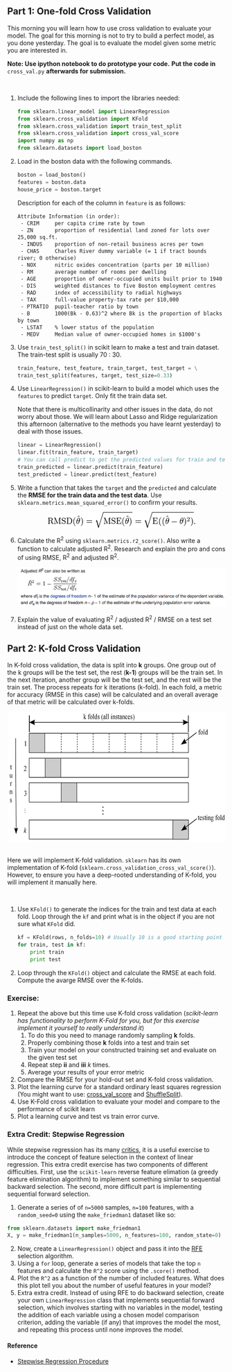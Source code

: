 ## Part 1: One-fold Cross Validation

This morning you will learn how to use cross validation to evaluate your model.
The goal for this morning is not to try to build a perfect model, as you
done yesterday. The goal is to evaluate the model given some metric you are
interested in.

**Note: Use ipython notebook to do prototype your code.**
      **Put the code in** `cross_val.py` **afterwards for submission.**

<br>

1. Include the following lines to import the libraries needed:

   ```python
   from sklearn.linear_model import LinearRegression
   from sklearn.cross_validation import KFold
   from sklearn.cross_validation import train_test_split
   from sklearn.cross_validation import cross_val_score
   import numpy as np
   from sklearn.datasets import load_boston
   ```

2. Load in the boston data with the following commands.

   ```python
   boston = load_boston()
   features = boston.data
   house_price = boston.target
   ```

   Description for each of the column in `feature` is as follows:

   ```
   Attribute Information (in order):
    - CRIM     per capita crime rate by town
    - ZN       proportion of residential land zoned for lots over 25,000 sq.ft.
    - INDUS    proportion of non-retail business acres per town
    - CHAS     Charles River dummy variable (= 1 if tract bounds river; 0 otherwise)
    - NOX      nitric oxides concentration (parts per 10 million)
    - RM       average number of rooms per dwelling
    - AGE      proportion of owner-occupied units built prior to 1940
    - DIS      weighted distances to five Boston employment centres
    - RAD      index of accessibility to radial highways
    - TAX      full-value property-tax rate per $10,000
    - PTRATIO  pupil-teacher ratio by town
    - B        1000(Bk - 0.63)^2 where Bk is the proportion of blacks by town
    - LSTAT    % lower status of the population
    - MEDV     Median value of owner-occupied homes in $1000's
   ```

3. Use `train_test_split()` in scikit learn to make a test and train dataset.
   The train-test split is usually 70 : 30.

   ```python
   train_feature, test_feature, train_target, test_target = \
   train_test_split(features, target, test_size=0.33)
   ```

3. Use `LinearRegression()` in scikit-learn to build a model which uses the
   `features` to predict `target`. Only fit the train data set.

   Note that there is multicollinarity and other issues in the data, do not
   worry about those. We will learn about Lasso and Ridge regularization this
   afternoon (alternative to the methods you have learnt yesterday) to
   deal with those issues.

   ```python
   linear = LinearRegression()
   linear.fit(train_feature, train_target)
   # You can call predict to get the predicted values for train and test
   train_predicted = linear.predict(train_feature)
   test_predicted = linear.predict(test_feature)
   ```

4. Write a function that takes the `target` and the `predicted` and calculate
   the **RMSE for the train data and the test data**. Use
   `sklearn.metrics.mean_squared_error()` to confirm your results.

   <div align="center">
    <img src="images/rmse.png">
   </div>

5. Calculate the R<sup>2</sup> using `sklearn.metrics.r2_score()`. Also write
   a function to calculate adjusted R<sup>2</sup>. Research and explain the
   pro and cons of using RMSE, R<sup>2</sup> and adjusted R<sup>2</sup>.

   <div align="center">
    <img src="images/adj_r_sq.png">
   </div>

6. Explain the value of evaluating R<sup>2</sup> / adjusted R<sup>2</sup> /
   RMSE on a test set instead of just on the whole data set.

## Part 2: K-fold Cross Validation

In K-fold cross validation, the data is split into **k** groups. One group
out of the k groups will be the test set, the rest (**k-1**) groups will
be the train set. In the next iteration, another group will be the test set,
and the rest will be the train set. The process repeats for k iterations (k-fold).
In each fold, a metric for accuracy (RMSE in this case) will be calculated and
an overall average of that metric will be calculated over k-folds.

<div align="center">
    <img height="300" src="images/kfold.png">
</div>

<br>

Here we will implement K-fold validation. `sklearn` has its own implementation
of K-fold (`sklearn.cross_validation_cross_val_score()`). However,
to ensure you have a deep-rooted understanding of K-fold, you will implement it
manually here.

<br>

1. Use `KFold()` to generate the indices for the train and test data at each
   fold. Loop through the `kf` and print what is in the object if you are not
   sure what `KFold` did.

   ```python
   kf = KFold(rows, n_folds=10) # Usually 10 is a good starting point
   for train, test in kf:
       print train
       print test
   ```

2. Loop through the `KFold()` object and calculate the RMSE at each fold.
   Compute the avarge RMSE over the K-folds.

### Exercise:

1. Repeat the above but this time use K-fold cross validation (_scikit-learn has functionality to perform K-Fold for you, but for this exercise implement it yourself to really understand it_)
    1. To do this you need to manage randomly sampling **k** folds.
    2. Properly combining those **k** folds into a test and train set
    3. Train your model on your constructed training set and evaluate on the given test set
    3. Repeat step __ii__ and __iii__ _k_ times.
    4. Average your results of your error metric
2. Compare the RMSE for your hold-out set and K-fold cross validation.
3. Plot the learning curve for a standard ordinary least squares regression (You might want to use: [cross_val_score](http://scikit-learn.org/stable/modules/generated/sklearn.cross_validation.cross_val_score.html) and [ShuffleSplit](http://scikit-learn.org/stable/modules/generated/sklearn.cross_validation.ShuffleSplit.html)).
5. Use K-Fold cross validation to evaluate your model and compare to the performance of scikit learn
6. Plot a learning curve and test vs train error curve.

### Extra Credit: Stepwise Regression

While stepwise regression has its many [critics](http://andrewgelman.com/2014/06/02/hate-stepwise-regression/), it is a useful exercise to introduce the concept of feature selection in the context of linear regression. This extra credit exercise has two components of different difficulties. First, use the `scikit-learn` reverse feature elimation (a greedy feature elimination algorithm) to implement something similar to sequential backward selection. The second, more difficult part is implementing sequential forward selection.

1. Generate a series of of `n=5000` samples, `n=100` features, with a `random_seed=0` using the `make_friedman1` dataset like so:

```python
from sklearn.datasets import make_friedman1
X, y = make_friedman1(n_samples=5000, n_features=100, random_state=0)
```

2. Now, create a `LinearRegression()` object and pass it into the [RFE](http://scikit-learn.org/stable/modules/generated/sklearn.feature_selection.RFE.html) selection algorithm.
3. Using a `for` loop, generate a series of models that take the top `n` features and calculate the `R^2` score using the `.score()` method.
4. Plot the `R^2` as a function of the number of included features. What does this plot tell you about the number of useful features in your model?
5. Extra extra credit. Instead of using RFE to do backward selection, create your own `LinearRegression` class that implements sequential forward selection, which involves starting with no variables in the model, testing the addition of each variable using a chosen model comparison criterion, adding the variable (if any) that improves the model the most, and repeating this process until none improves the model.

#### Reference

* [Stepwise Regression Procedure](https://onlinecourses.science.psu.edu/stat501/node/88)
